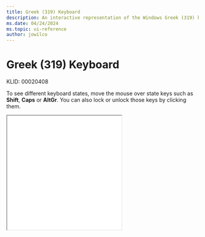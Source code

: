 ```yaml
---
title: Greek (319) Keyboard
description: An interactive representation of the Windows Greek (319) keyboard. To see different keyboard states, click or move the mouse over the state keys.
ms.date: 04/24/2024
ms.topic: ui-reference
author: jowilco
---
```


# Greek (319) Keyboard

KLID: 00020408

To see different keyboard states, move the mouse over state keys such as **Shift**, **Caps** or **AltGr**. You can also lock or unlock those keys by clicking them.

<iframe src="kbdhe319.html" height="300"></iframe>
